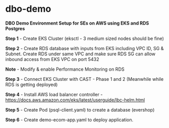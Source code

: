 # dbo-demo
**DBO Demo Environment Setup for SEs on AWS using EKS and RDS Postgres**

**Step 1** - Create EKS Cluster (eksctl - 3 medium sized nodes should be fine)

**Step 2** - Create RDS database with inputs from EKS including VPC ID, SG & Subnet. Create RDS under same VPC and make sure RDS SG can allow inbound access from EKS VPC on port 5432

**Note** - Modify & enable Performance Monitoring on RDS

**Step 3** - Connect EKS Cluster with CAST - Phase 1 and 2 (Meanwhile while RDS is getting deployed)

**Step 4** - Install AWS load balancer controller - https://docs.aws.amazon.com/eks/latest/userguide/lbc-helm.html

**Step 5** - Create Pod (psql-client.yaml) to create a database (evershop)

**Step 6** - Create demo-ecom-app.yaml to deploy application.
